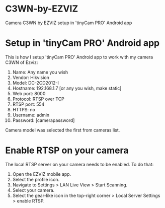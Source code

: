 # C3WN-by-EZVIZ
Camera C3WN by EZVIZ setup in 'tinyCam PRO' Android app
# Setup in 'tinyCam PRO' Android app
This is how I setup 'tinyCam PRO' Android app to work with my camera C3WN of Ezviz:
1. Name: Any name you wish
2. Vendor: Hikvision
3. Model: DC-2CD2012-I
4. Hostname: 192.168.1.7 [or any you wish, make static]
5. Web port: 8000
6. Protocol: RTSP over TCP
7. RTSP port: 554
8. HTTPS: no
9. Username: admin
10. Password: [camerapassword]


Camera model was selected the first from cameras list.

# Enable RTSP on your camera
The local RTSP server on your camera needs to be enabled. To do that:
1. Open the EZVIZ mobile app.
2. Select the profile icon.
3. Navigate to Settings > LAN Live View > Start Scanning.
4. Select your camera.
5. Select the gear-like icon in the top-right corner > Local Server Settings > enable RTSP.
